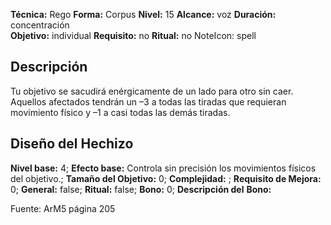 
**Técnica:** Rego
**Forma:** Corpus
**Nivel:** 15
**Alcance:** voz 
**Duración:** concentración  
**Objetivo:** individual
**Requisito:** no
**Ritual:** no
NoteIcon: spell




## Descripción 
<p>Tu objetivo se sacudirá enérgicamente de un lado para otro sin caer. Aquellos afectados tendrán un –3 a todas las tiradas que requieran movimiento físico y –1 a casi todas las demás tiradas.</p>

## Diseño del Hechizo 

**Nivel base:** 4; **Efecto base:** Controla sin precisión los movimientos físicos del objetivo.;  **Tamaño del **Objetivo:**** 0; **Complejidad:** ; **Requisito de Mejora:** 0; **General:** false; **Ritual:** false; **Bono:** 0; **Descripción del** **Bono:** 

Fuente: ArM5 página 205
